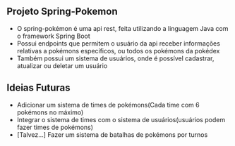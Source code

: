 ## Projeto Spring-Pokemon
  - O spring-pokémon é uma api rest, feita utilizando a linguagem Java com o framework Spring Boot
  - Possui endpoints que permitem o usuário da api receber informações relativas a pokémons específicos, ou todos os pokémons da pokédex
  - Também possui um sistema de usuários, onde é possível cadastrar, atualizar ou deletar um usuário

## Ideias Futuras
  - Adicionar um sistema de times de pokémons(Cada time com 6 pokémons no máximo)
  - Integrar o sistema de times com o sistema de usuários(usuários podem fazer times de pokémons)
  - [Talvez...] Fazer um sistema de batalhas de pokémons por turnos


  
